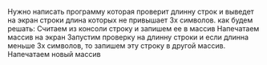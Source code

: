 Нужно написать программу которая проверит длинну строк и выведет на экран строки длина которых не привышает 3х символов.
как будем решать:
Считаем из консоли строку и запишем ее в массив
Напечатаем массив на экран
Запустим проверку на длинну строки и если длинна меньше 3х символов, то запишем эту строку в другой массив.
Напечатаем новый массив